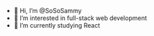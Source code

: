 - 👋 Hi, I’m @SoSoSammy
- 👀 I’m interested in full-stack web development
- 🌱 I’m currently studying React

<!---
SoSoSammy/SoSoSammy is a ✨ special ✨ repository because its `README.md` (this file) appears on your GitHub profile.
You can click the Preview link to take a look at your changes.
--->
